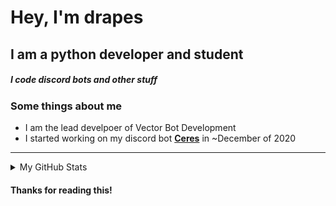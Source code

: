 # Hey, I'm drapes
## I am a python developer and student

##### I code discord bots and other stuff

### Some things about me
- I am the lead develpoer of Vector Bot Development 
- I started working on my discord bot [**Ceres**](https://dsc.gg/ceres) in ~December of 2020

---

<details>
  <summary>My GitHub Stats</summary>

  <img align="left" alt="drapespy's GitHub Stats" src="https://github-readme-stats.codestackr.vercel.app/api?username=drapespy&show_icons=true&hide_border=true&theme=radical" />

</details>

#### Thanks for reading this!
